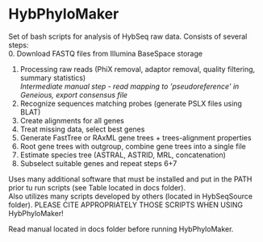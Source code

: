# HybPhyloMaker
   
Set of bash scripts for analysis of HybSeq raw data. Consists of several steps:   
0. Download FASTQ files from Illumina BaseSpace storage  
1. Processing raw reads (PhiX removal, adaptor removal, quality filtering, summary statistics)  
_Intermediate manual step - read mapping to 'pseudoreference' in Geneious, export consensus file_  
2. Recognize sequences matching probes (generate PSLX files using BLAT)  
3. Create alignments for all genes  
4. Treat missing data, select best genes  
5. Generate FastTree or RAxML gene trees + trees-alignment properties  
6. Root gene trees with outgroup, combine gene trees into a single file  
7. Estimate species tree (ASTRAL, ASTRID, MRL, concatenation)  
8. Subselect suitable genes and repeat steps 6+7 
  
Uses many additional software that must be installed and put in the PATH prior tu run scripts (see Table located in docs folder).  
Also utilizes many scripts developed by others (located in HybSeqSource folder). PLEASE CITE APPROPRIATELY THOSE SCRIPTS WHEN USING HybPhyloMaker!  

Read manual located in docs folder before running HybPhyloMaker.  

